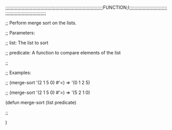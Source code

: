 ;;;;;;;;;;;;;;;;;;;;;;;;;;;;;;;;;;;;;;;;;;;;;;;;;;;;;;;;;;;;;;;;;;;;;;;;FUNCTION;I;;;;;;;;;;;;;;;;;;;;;;;;;;;;;;;;;;;;;;;;;;;;;;;;;;;;;;;;;;

;; Perform merge sort on the lists.

;; Parameters:

;; list: The list to sort

;; predicate: A function to compare elements of the list

;;

;; Examples:

;; (merge-sort '(2 1 5 0) #'<) => '(0 1 2 5)

;; (merge-sort '(2 1 5 0) #'>) => '(5 2 1 0)

(defun merge-sort (list predicate)

;;

)
